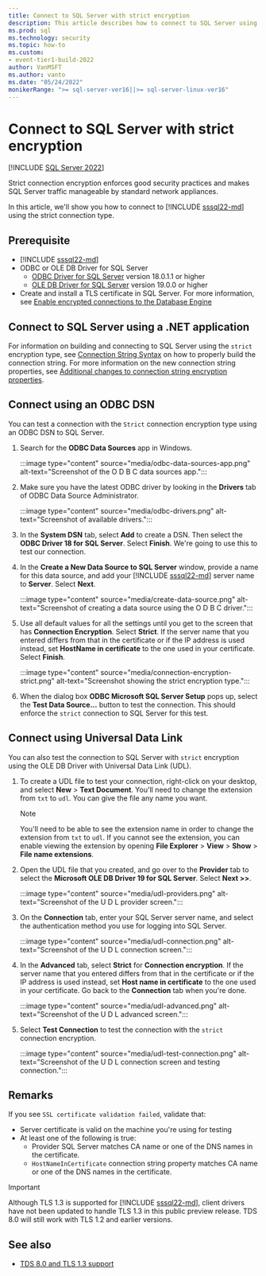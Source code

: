 ```yaml
---
title: Connect to SQL Server with strict encryption
description: This article describes how to connect to SQL Server using the strict encryption type
ms.prod: sql
ms.technology: security
ms.topic: how-to
ms.custom:
- event-tier1-build-2022
author: VanMSFT
ms.author: vanto
ms.date: "05/24/2022"
monikerRange: ">= sql-server-ver16||>= sql-server-linux-ver16"
---
```


# Connect to SQL Server with strict encryption

[!INCLUDE [SQL Server 2022](../../../includes/applies-to-version/sqlserver2022.md)]

Strict connection encryption enforces good security practices and makes SQL Server traffic manageable by standard network appliances.

In this article, we'll show you how to connect to [!INCLUDE [sssql22-md](../../../includes/sssql22-md.md)] using the strict connection type.

## Prerequisite

- [!INCLUDE [sssql22-md](../../../includes/sssql22-md.md)]
- ODBC or OLE DB Driver for SQL Server
  - [ODBC Driver for SQL Server](../../../connect/odbc/download-odbc-driver-for-sql-server.md) version 18.0.1.1 or higher
  - [OLE DB Driver for SQL Server](../../../connect/oledb/download-oledb-driver-for-sql-server.md) version 19.0.0 or higher
- Create and install a TLS certificate in SQL Server. For more information, see [Enable encrypted connections to the Database Engine](../../../database-engine/configure-windows/enable-encrypted-connections-to-the-database-engine.md)

## Connect to SQL Server using a .NET application

For information on building and connecting to SQL Server using the `strict` encryption type, see [Connection String Syntax](/dotnet/framework/data/adonet/connection-string-syntax) on how to properly build the connection string. For more information on the new connection string properties, see [Additional changes to connection string encryption properties](./tds-8-and-tls-1-3.md#additional-changes-to-connection-string-encryption-properties).

## Connect using an ODBC DSN

You can test a connection with the `Strict` connection encryption type using an ODBC DSN to SQL Server.

1. Search for the **ODBC Data Sources** app in Windows.

   :::image type="content" source="media/odbc-data-sources-app.png" alt-text="Screenshot of the O D B C data sources app.":::

1. Make sure you have the latest ODBC driver by looking in the **Drivers** tab of ODBC Data Source Administrator.

   :::image type="content" source="media/odbc-drivers.png" alt-text="Screenshot of available drivers.":::

1. In the **System DSN** tab, select **Add** to create a DSN. Then select the **ODBC Driver 18 for SQL Server**. Select **Finish**. We're going to use this to test our connection.

1. In the **Create a New Data Source to SQL Server** window, provide a name for this data source, and add your [!INCLUDE [sssql22-md](../../../includes/sssql22-md.md)] server name to **Server**. Select **Next**.

   :::image type="content" source="media/create-data-source.png" alt-text="Screenshot of creating a data source using the O D B C driver.":::

1. Use all default values for all the settings until you get to the screen that has **Connection Encryption**. Select **Strict**. If the server name that you entered differs from that in the certificate or if the IP address is used instead, set **HostName in certificate** to the one used in your certificate. Select **Finish**.

   :::image type="content" source="media/connection-encryption-strict.png" alt-text="Screenshot showing the strict encryption type.":::

1. When the dialog box **ODBC Microsoft SQL Server Setup** pops up, select the **Test Data Source...** button to test the connection. This should enforce the `strict` connection to SQL Server for this test.

## Connect using Universal Data Link

You can also test the connection to SQL Server with `strict` encryption using the OLE DB Driver with Universal Data Link (UDL).

1. To create a UDL file to test your connection, right-click on your desktop, and select **New** > **Text Document**. You'll need to change the extension from `txt` to `udl`. You can give the file any name you want.

   > [!NOTE]
   > You'll need to be able to see the extension name in order to change the extension from `txt` to `udl`. If you cannot see the extension, you can enable viewing the extension by opening **File Explorer** > **View** > **Show** > **File name extensions**.

1. Open the UDL file that you created, and go over to the **Provider** tab to select the **Microsoft OLE DB Driver 19 for SQL Server**. Select **Next >>**.

   :::image type="content" source="media/udl-providers.png" alt-text="Screenshot of the U D L provider screen.":::

1. On the **Connection** tab, enter your SQL Server server name, and select the authentication method you use for logging into SQL Server.

   :::image type="content" source="media/udl-connection.png" alt-text="Screenshot of the U D L connection screen.":::

1. In the **Advanced** tab, select **Strict** for **Connection encryption**. If the server name that you entered differs from that in the certificate or if the IP address is used instead, set **Host name in certificate** to the one used in your certificate. Go back to the **Connection** tab when you're done.

   :::image type="content" source="media/udl-advanced.png" alt-text="Screenshot of the U D L advanced screen.":::

1. Select **Test Connection** to test the connection with the `strict` connection encryption.

   :::image type="content" source="media/udl-test-connection.png" alt-text="Screenshot of the U D L connection screen and testing connection.":::

## Remarks

If you see `SSL certificate validation failed`, validate that:

- Server certificate is valid on the machine you're using for testing
- At least one of the following is true:
  - Provider SQL Server matches CA name or one of the DNS names in the certificate.
  - `HostNameInCertificate` connection string property matches CA name or one of the DNS names in the certificate.

> [!IMPORTANT]
> Although TLS 1.3 is supported for [!INCLUDE [sssql22-md](../../../includes/sssql22-md.md)], client drivers have not been updated to handle TLS 1.3 in this public preview release. TDS 8.0 will still work with TLS 1.2 and earlier versions.

## See also

- [TDS 8.0 and TLS 1.3 support](tds-8-and-tls-1-3.md)